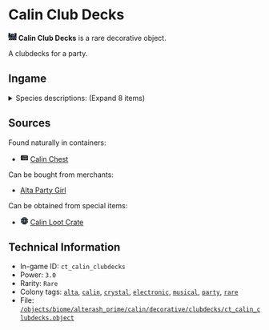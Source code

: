 # Calin Club Decks

<img src="https://raw.githubusercontent.com/Ceterai/Enternia/main/objects/biome/alterash_prime/calin/decorative/clubdecks/icon.png" alt="Calin Club Decks icon" loading="lazy" height=16px width="auto" /> **Calin Club Decks** is a rare decorative object.

A clubdecks for a party.

## Ingame

<details><summary>Species descriptions: (Expand 8 items)</summary>

- Alta: Not surprizing to see a club deck made in the calin style, keeping a crystal decor theme.
- Apex: Not my music style, but it's not bad.
- Avian: Who ever wants to listen to these horrible sounds?
- Floran: Floran hipss move on their own!
- Glitch: Detachedly. I don't like this kind of music.
- Human: This music is really encouraging!
- Hylotl: I can listen to that all day!
- Novakid: I'm gonna dance all night long!

</details>

## Sources

Found naturally in containers:

- <img src="https://raw.githubusercontent.com/Ceterai/Enternia/main/objects/biome/alterash_prime/calin/decorative/chest/icon.png" alt="Calin Chest icon" loading="lazy" height=16px width="auto" /> [Calin Chest](https://ceterai.github.io/MyEnternia/Wiki/CalinChest)

Can be bought from merchants:

- [Alta Party Girl](https://ceterai.github.io/MyEnternia/Wiki/AltaPartyGirl)

Can be obtained from special items:

- <img src="https://raw.githubusercontent.com/Ceterai/Enternia/main/items/active/alta/loot/biome/ct_calin_loot.png" alt="Calin Loot Crate icon" loading="lazy" height=16px width="auto" /> [Calin Loot Crate](https://ceterai.github.io/MyEnternia/Wiki/CalinLootCrate)

## Technical Information

- In-game ID: `ct_calin_clubdecks`
- Power: `3.0`
- Rarity: `Rare`
- Colony tags: [`alta`](https://ceterai.github.io/MyEnternia/Wiki/Tags/Alta), [`calin`](https://ceterai.github.io/MyEnternia/Wiki/Tags/Calin), [`crystal`](https://ceterai.github.io/MyEnternia/Wiki/Tags/Crystal), [`electronic`](https://ceterai.github.io/MyEnternia/Wiki/Tags/Electronic), [`musical`](https://ceterai.github.io/MyEnternia/Wiki/Tags/Musical), [`party`](https://ceterai.github.io/MyEnternia/Wiki/Tags/Party), [`rare`](https://ceterai.github.io/MyEnternia/Wiki/Tags/Rare)
- File: [`/objects/biome/alterash_prime/calin/decorative/clubdecks/ct_calin_clubdecks.object`](https://github.com/Ceterai/Enternia/blob/main/objects/biome/alterash_prime/calin/decorative/clubdecks/ct_calin_clubdecks.object)
